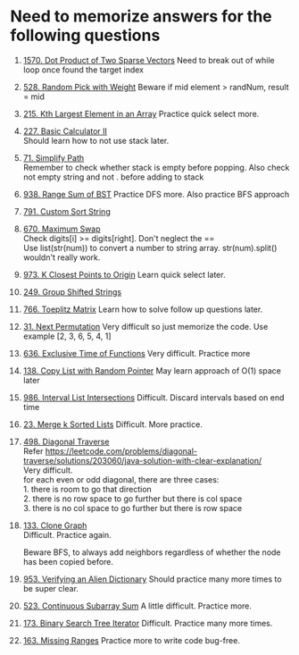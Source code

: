 # Need to memorize answers for the following questions
1. [1570. Dot Product of Two Sparse Vectors](https://leetcode.com/problems/dot-product-of-two-sparse-vectors)  Need to break out of while loop once found the target index
2. [528. Random Pick with Weight](https://leetcode.com/problems/random-pick-with-weight) Beware if mid element > randNum, result = mid
3. [215. Kth Largest Element in an Array](https://leetcode.com/problems/kth-largest-element-in-an-array) Practice quick select more.
4. [227. Basic Calculator II](https://leetcode.com/problems/basic-calculator-ii)  
   Should learn how to not use stack later.
5. [71. Simplify Path](https://leetcode.com/problems/simplify-path)  
   Remember to check whether stack is empty before popping. Also check not empty string and not . before adding to stack
6. [938. Range Sum of BST](https://leetcode.com/problems/range-sum-of-bst)
   Practice DFS more. Also practice BFS approach
7. [791. Custom Sort String](https://leetcode.com/problems/custom-sort-string/)
8. [670. Maximum Swap](https://leetcode.com/problems/maximum-swap)    
   Check digits[i] >= digits[right]. Don't neglect the ==  
   Use list(str(num)) to convert a number to string array. str(num).split() wouldn't really work.
9. [973. K Closest Points to Origin](https://leetcode.com/problems/k-closest-points-to-origin/) Learn quick select later.
10. [249. Group Shifted Strings](https://leetcode.com/problems/group-shifted-strings/)
11. [766. Toeplitz Matrix](https://leetcode.com/problems/toeplitz-matrix) Learn how to solve follow up questions later.
12. [31. Next Permutation](https://leetcode.com/problems/next-permutation) Very difficult so just memorize the code. Use example [2, 3, 6, 5, 4, 1]
13. [636. Exclusive Time of Functions](https://leetcode.com/problems/exclusive-time-of-functions) Very difficult. Practice more
19. [138. Copy List with Random Pointer](https://leetcode.com/problems/copy-list-with-random-pointer) May learn approach of O(1) space later
20. [986. Interval List Intersections](https://leetcode.com/problems/interval-list-intersections) Difficult. Discard intervals based on end time
21. [23. Merge k Sorted Lists](https://leetcode.com/problems/merge-k-sorted-lists) Difficult. More practice.
22. [498. Diagonal Traverse](https://leetcode.com/problems/diagonal-traverse)  
    Refer https://leetcode.com/problems/diagonal-traverse/solutions/203060/java-solution-with-clear-explanation/  
    Very difficult.   
    for each even or odd diagonal, there are three cases:  
        1. there is room to go that direction   
        2. there is no row space to go further but there is col space   
        3. there is no col space to go further but there is row space 
24. [133. Clone Graph](https://leetcode.com/problems/clone-graph)  
    Difficult. Practice again.  

    Beware BFS, to always add neighbors regardless of whether the node has been copied before.   
25. [953. Verifying an Alien Dictionary](https://leetcode.com/problems/verifying-an-alien-dictionary) Should practice many more times to be super clear.
26. [523. Continuous Subarray Sum](https://leetcode.com/problems/continuous-subarray-sum) A little difficult. Practice more.
27. [173. Binary Search Tree Iterator](https://leetcode.com/problems/binary-search-tree-iterator)  Difficult. Practice many more times.
28. [163. Missing Ranges](https://leetcode.com/problems/missing-ranges/) Practice more to write code bug-free.

